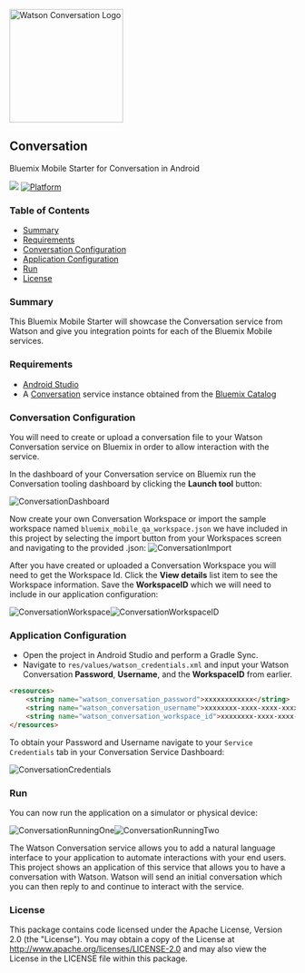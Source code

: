 <img
src="https://bluemixassets.eu-gb.mybluemix.net/api/Products/image/logos/conversation.svg?key=[starter-watson-conversation]&event=readme-image-view" alt="Watson Conversation Logo" width="200px"/>

## Conversation
Bluemix Mobile Starter for Conversation in Android

[![](https://img.shields.io/badge/bluemix-powered-blue.svg)](https://bluemix.net)
[![Platform](https://img.shields.io/badge/platform-android-lightgrey.svg?style=flat)](https://developer.android.com/index.html)

### Table of Contents
* [Summary](#summary)
* [Requirements](#requirements)
* [Conversation Configuration](#conversation)
* [Application Configuration](#configuration)
* [Run](#run)
* [License](#license)

### Summary
This Bluemix Mobile Starter will showcase the Conversation service from Watson and give you integration points for each of the Bluemix Mobile services.

### Requirements
* [Android Studio](https://developer.android.com/studio/index.html)
* A [Conversation](https://console.ng.bluemix.net/catalog/services/conversation/) service instance obtained from the [Bluemix Catalog](https://console.ng.bluemix.net/catalog/)

### Conversation Configuration
You will need to create or upload a conversation file to your Watson Conversation service on Bluemix in order to allow interaction with the service.

In the dashboard of your Conversation service on Bluemix run the Conversation tooling dashboard by clicking the **Launch tool** button:

![ConversationDashboard](README_Images/ConversationDashboard.png)

Now create your own Conversation Workspace or import the sample workspace named `bluemix_mobile_qa_workspace.json` we have included in this project by selecting the import button from your Workspaces screen and navigating to the provided .json:
![ConversationImport](README_Images/ConversationImport.png)

After you have created or uploaded a Conversation Workspace you will need to get the Workspace Id. Click the **View details** list item to see the Workspace information. Save the **WorkspaceID** which we will need to include in our application configuration:

![ConversationWorkspace](README_Images/ConversationWorkspace.png)![ConversationWorkspaceID](README_Images/ConversationWorkspaceID.png)

### Application Configuration
* Open the project in Android Studio and perform a Gradle Sync.
* Navigate to `res/values/watson_credentials.xml` and input your Watson Conversation **Password**,  **Username**, and the **WorkspaceID** from earlier.

```HTML
<resources>
    <string name="watson_conversation_password">xxxxxxxxxxxx</string>
    <string name="watson_conversation_username">xxxxxxxx-xxxx-xxxx-xxxx-xxxxxxxxxxxx</string>
    <string name="watson_conversation_workspace_id">xxxxxxxx-xxxx-xxxx-xxxx-xxxxxxxxxxxx</string>
</resources>
```

To obtain your Password and Username navigate to your `Service Credentials` tab in your Conversation Service Dashboard:

![ConversationCredentials](README_Images/ConversationCredentials.png)

### Run
You can now run the application on a simulator or physical device:

![ConversationRunningOne](README_Images/ConversationRunningOne.png)![ConversationRunningTwo](README_Images/ConversationRunningTwo.png)



The Watson Conversation service allows you to add a natural language interface to your application to automate interactions with your end users. This project shows an application of this service that allows you to have a conversation with Watson. Watson will send an initial conversation which you can then reply to and continue to interact with the service.

### License
This package contains code licensed under the Apache License, Version 2.0 (the "License"). You may obtain a copy of the License at http://www.apache.org/licenses/LICENSE-2.0 and may also view the License in the LICENSE file within this package.

